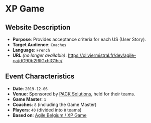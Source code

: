 # XP Game

## Website Description

* **Purpose**: Provides acceptance criteria for each US (User Story).
* **Target Audience**: `Coaches`
* **Language**: `French`
* **URL** _(no longer available)_: https://oliviermistral.fr/dev/agile-ca/dG90b2RlIGxhIG1hc/

## Event Characteristics

* **Date**: `2019-12-06`
* **Venue:** Sponsored by [PACK Solutions](https://github.com/pack-solutions), held for their teams.
* **Game Master**: `1`
* **Coaches**: `8` (including the Game Master)
* **Players**: `40` (divided into `8` teams)
* **Based on**: [Agile Belgium / XP Game](https://www.agilebelgium.be/xpgame/)
